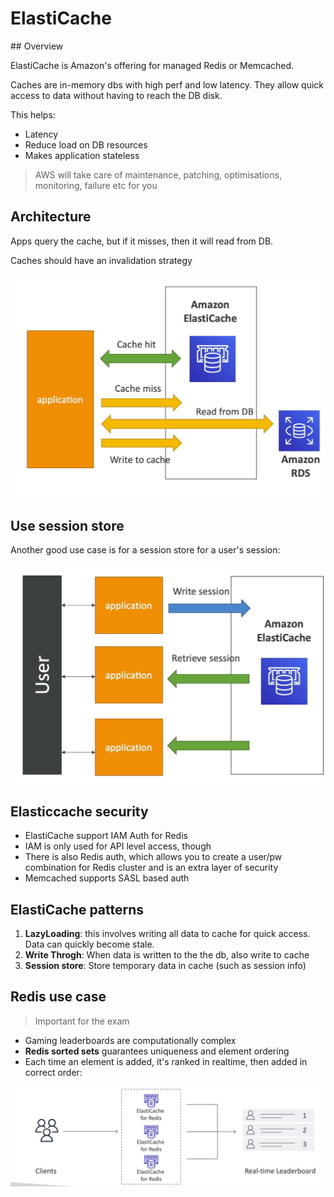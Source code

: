 # ElastiCache

## Overview

ElastiCache is Amazon's offering for managed Redis or Memcached.

Caches are in-memory dbs with high perf and low latency. They allow quick access to data without having to reach the DB disk.

This helps:

- Latency
- Reduce load on DB resources
- Makes application stateless

> AWS will take care of maintenance, patching, optimisations, monitoring, failure etc for you

## Architecture

Apps query the cache, but if it misses, then it will read from DB.

Caches should have an invalidation strategy

![cache architecture](assets/elasticache.png)

## Use session store

Another good use case is for a session store for a user's session:

![cache architecture](assets/session-store.png)

## Elasticcache security

- ElastiCache support IAM Auth for Redis
- IAM is only used for API level access, though
- There is also Redis auth, which allows you to create a user/pw combination for Redis cluster and is an extra layer of security
- Memcached supports SASL based auth

## ElastiCache patterns

1. **LazyLoading**: this involves writing all data to cache for quick access. Data can quickly become stale. 
1. **Write Throgh**: When data is written to the the db, also write to cache  
1. **Session store**: Store temporary data in cache (such as session info)

## Redis use case

> Important for the exam

- Gaming leaderboards are computationally complex
- **Redis sorted sets** guarantees uniqueness and element ordering
- Each time an element is added, it's ranked in realtime, then added in correct order:


![](assets/redis-sorted-sets.png)
